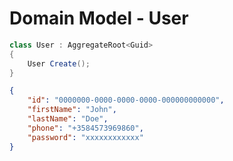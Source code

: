 # Domain Model - User

```csharp
class User : AggregateRoot<Guid>
{
    User Create();
}
```

```json
{
    "id": "0000000-0000-0000-0000-000000000000",
    "firstName": "John",
    "lastName": "Doe",
    "phone": "+3584573969860",
    "password": "xxxxxxxxxxxx"
}
```